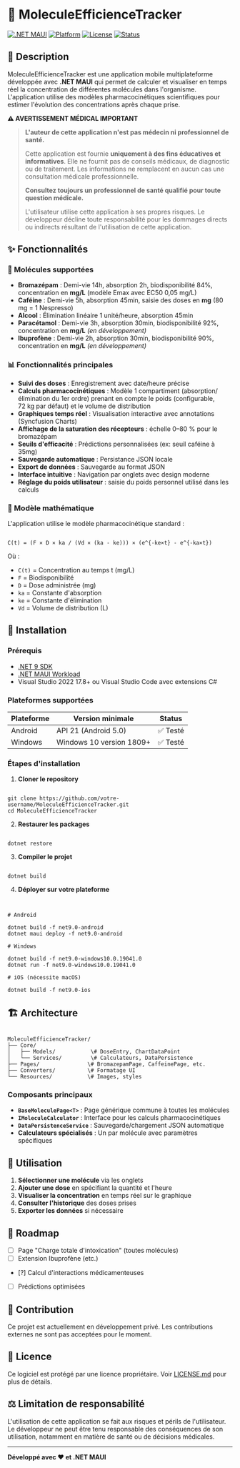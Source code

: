 # 🧬 MoleculeEfficienceTracker

[![.NET MAUI](https://img.shields.io/badge/.NET%20MAUI-9.0-blue)](https://dotnet.microsoft.com/apps/maui)
[![Platform](https://img.shields.io/badge/Platform-Windows%20%7C%20Android-blue)](https://dotnet.microsoft.com/apps/maui)
[![License](https://img.shields.io/badge/License-Proprietary-red)](LICENSE.md)
[![Status](https://img.shields.io/badge/Status-WIP-yellow)](https://github.com/votre-username/MoleculeEfficienceTracker)

## 📖 Description

MoleculeEfficienceTracker est une application mobile multiplateforme développée avec **.NET MAUI** qui permet de calculer et visualiser en temps réel la concentration de différentes molécules dans l'organisme. L'application utilise des modèles pharmacocinétiques scientifiques pour estimer l'évolution des concentrations après chaque prise.

**⚠️ AVERTISSEMENT MÉDICAL IMPORTANT**

> **L'auteur de cette application n'est pas médecin ni professionnel de santé.**
> 
> Cette application est fournie **uniquement à des fins éducatives et informatives**.
> Elle ne fournit pas de conseils médicaux, de diagnostic ou de traitement.
> Les informations ne remplacent en aucun cas une consultation médicale professionnelle.
> 
> **Consultez toujours un professionnel de santé qualifié pour toute question médicale.**
> 
> L'utilisateur utilise cette application à ses propres risques. Le développeur décline toute responsabilité pour les dommages directs ou indirects résultant de l'utilisation de cette application.

## ✨ Fonctionnalités

### 🧪 Molécules supportées
- **Bromazépam** : Demi-vie 14h, absorption 2h, biodisponibilité 84%, concentration en **mg/L** (modèle Emax avec EC50 0,05 mg/L)
- **Caféine** : Demi-vie 5h, absorption 45min, saisie des doses en **mg** (80 mg = 1 Nespresso)
- **Alcool** : Élimination linéaire 1 unité/heure, absorption 45min
- **Paracétamol** : Demi-vie 3h, absorption 30min, biodisponibilité 92%, concentration en **mg/L** *(en développement)*
- **Ibuprofène** : Demi-vie 2h, absorption 30min, biodisponibilité 90%, concentration en **mg/L** *(en développement)*

### 📊 Fonctionnalités principales
- **Suivi des doses** : Enregistrement avec date/heure précise
 - **Calculs pharmacocinétiques** : Modèle 1 compartiment (absorption/élimination du 1er ordre) prenant en compte le poids (configurable, 72 kg par défaut) et le volume de distribution
- **Graphiques temps réel** : Visualisation interactive avec annotations (Syncfusion Charts)
- **Affichage de la saturation des récepteurs** : échelle 0–80 % pour le bromazépam
- **Seuils d'efficacité** : Prédictions personnalisées (ex: seuil caféine à 35mg)
- **Sauvegarde automatique** : Persistance JSON locale
- **Export de données** : Sauvegarde au format JSON
- **Interface intuitive** : Navigation par onglets avec design moderne
- **Réglage du poids utilisateur** : saisie du poids personnel utilisé dans les calculs

### 🔬 Modèle mathématique

L'application utilise le modèle pharmacocinétique standard :

```

C(t) = (F × D × ka / (Vd × (ka - ke))) × (e^{-ke×t} - e^{-ka×t})

```

Où :
- `C(t)` = Concentration au temps t (mg/L)
- `F` = Biodisponibilité
- `D` = Dose administrée (mg)
- `ka` = Constante d'absorption
- `ke` = Constante d'élimination
- `Vd` = Volume de distribution (L)

## 🚀 Installation

### Prérequis

- [.NET 9 SDK](https://dotnet.microsoft.com/download/dotnet/9.0)
- [.NET MAUI Workload](https://docs.microsoft.com/dotnet/maui/get-started/installation)
- Visual Studio 2022 17.8+ ou Visual Studio Code avec extensions C#

### Plateformes supportées

| Plateforme | Version minimale | Status |
|------------|------------------|--------|
| Android | API 21 (Android 5.0) | ✅ Testé |
| Windows | Windows 10 version 1809+ | ✅ Testé |


### Étapes d'installation

1. **Cloner le repository**
```

git clone https://github.com/votre-username/MoleculeEfficienceTracker.git
cd MoleculeEfficienceTracker

```

2. **Restaurer les packages**
```

dotnet restore

```

3. **Compiler le projet**
```

dotnet build

```

4. **Déployer sur votre plateforme**
```


# Android

dotnet build -f net9.0-android
dotnet maui deploy -f net9.0-android

# Windows

dotnet build -f net9.0-windows10.0.19041.0
dotnet run -f net9.0-windows10.0.19041.0

# iOS (nécessite macOS)

dotnet build -f net9.0-ios

```

## 🏗️ Architecture

```

MoleculeEfficienceTracker/
├── Core/
│   ├── Models/           \# DoseEntry, ChartDataPoint
│   └── Services/         \# Calculateurs, DataPersistence
├── Pages/               \# BromazepamPage, CaffeinePage, etc.
├── Converters/          \# Formatage UI
└── Resources/           \# Images, styles

```

### Composants principaux

- **`BaseMoleculePage<T>`** : Page générique commune à toutes les molécules
- **`IMoleculeCalculator`** : Interface pour les calculs pharmacocinétiques
- **`DataPersistenceService`** : Sauvegarde/chargement JSON automatique
- **Calculateurs spécialisés** : Un par molécule avec paramètres spécifiques

## 📱 Utilisation

1. **Sélectionner une molécule** via les onglets
2. **Ajouter une dose** en spécifiant la quantité et l'heure
3. **Visualiser la concentration** en temps réel sur le graphique
4. **Consulter l'historique** des doses prises
5. **Exporter les données** si nécessaire

## 🔮 Roadmap

- [ ] Page "Charge totale d'intoxication" (toutes molécules)
- [ ] Extension Ibuprofène (etc.)
- [?] Calcul d'interactions médicamenteuses
- [ ] Prédictions optimisées

## 🤝 Contribution

Ce projet est actuellement en développement privé. Les contributions externes ne sont pas acceptées pour le moment.

## 📄 Licence

Ce logiciel est protégé par une licence propriétaire. Voir [LICENSE.md](LICENSE.md) pour plus de détails.

## ⚖️ Limitation de responsabilité

L'utilisation de cette application se fait aux risques et périls de l'utilisateur. Le développeur ne peut être tenu responsable des conséquences de son utilisation, notamment en matière de santé ou de décisions médicales.

---

**Développé avec ❤️ et .NET MAUI**
